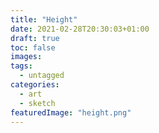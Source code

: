 ```yaml
---
title: "Height"
date: 2021-02-28T20:30:03+01:00
draft: true
toc: false
images:
tags:
  - untagged
categories:
  - art
  - sketch
featuredImage: "height.png"
---
```


